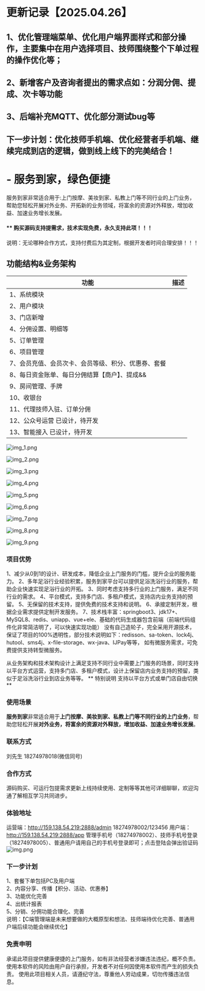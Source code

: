 # 更新记录【2025.04.26】
## 1、优化管理端菜单、优化用户端界面样式和部分操作，主要集中在用户选择项目、技师围绕整个下单过程的操作优化等；
## 2、新增客户及咨询者提出的需求点如：分润分佣、提成、次卡等功能
## 3、后端补充MQTT、优化部分测试bug等
## 下一步计划：优化技师手机端、优化经营者手机端、继续完成到店的逻辑，做到线上线下的完美结合！

# - 服务到家，绿色便捷
服务到家非常适合用于:上门按摩、美妆到家、私教上门等不同行业的上门业务，帮助您轻松开展对外业务、开拓新的业务领域，将富余的资源对外释放，增加收益、加速业务增长发展。

#### ** 购买源码支持提需求，技术实现免费，永久支持此项！！！
说明：无论哪种合作方式，支持付费后为其定制，根据开发者时间合理安排！！！

## 功能结构&业务架构

| 功能                         | 描述           |
|----------------------------|----------------|
| 1、系统模块                     |                |
| 2、用户模块                     |                |
| 3、门店新增                     |                |
| 4、分佣设置、明细等                 |                |
| 5、订单管理                     |                |
| 6、项目管理                     |                |
| 7、会员充值、会员次卡、会员等级、积分、优惠券、套餐 |                |
| 8、每日资金账单、每日分佣结算【商户】、提成&&         |                |
| 9、房间管理、手牌                  |                |
| 10、收银台                     |                |
| 11、代理技师入驻、订单分佣                 |                |
| 12、公众号运营 已设计，待开发           |                |
| 13、智能接入 已设计，待开发            |                |
![img_1.png](img_1.png)

![img_2.png](img_2.png)

![img_3.png](img_3.png)

![img_4.png](img_4.png)

![img_5.png](img_5.png)

![img_6.png](img_6.png)

![img_7.png](img_7.png)

![img_8.png](img_8.png)

![img_9.png](img_9.png)

### 项目优势
1、减少从0到1的设计、研发成本，降低企业上门服务的门槛，提升企业的服务能力。
2、多年足浴行业经验积累，服务到家平台可以提供足浴洗浴行业的服务，帮助企业快速实现足浴行业的开拓。
3、同时考虑支持多行业的上门服务，满足不同行业的需求。
4、平台模式，支持多门店、多租户模式，支持店内业务支持的预留。
5、无保留的技术支持，提供免费的技术支持和说明。
6、承接定制开发，根据企业需求提供定制开发服务。
7、技术栈丰富：springboot3、jdk17+、MySQL8、redis、uniapp、vue+ele、基础的代码生成器包含前端（前端代码组件化非常简洁明了，可以快速实现功能）
没有自己造轮子，完全采用开源技术，保证了项目的100%透明性，部分技术说明如下：redisson、sa-token、lock4j、hutool、sms4j、x-file-storage、wx-java、IJPay等等，
如有微服务需求，可免费提供支持转型微服务。

从业务架构和技术架构设计上满足支持不同行业中需要上门服务的场景，同时支持以平台方式运营，支持多门店、多租户模式，设计上保留店内业务支持的预留，类似于足浴洗浴行业到店业务等等。
** 特别说明 支持以平台方式或单门店自由切换 **
### 使用场景

**服务到家**非常适合用于**上门按摩、美妆到家、私教上门等不同行业的上门业务**，帮助您轻松开展**对外业务，将富余的资源对外释放，增加收益、加速业务增长发展**。

### 联系方式
刘先生 18274978018(微信同号)

### 合作方式
源码购买、可运行包提需求更新上线持续使用、定制等等其他可详细聊聊，欢迎沟通了解相互学习共同进步。

### 体验地址
运营端：http://159.138.54.219:2888/admin 18274978002/123456
用户端：http://159.138.54.219:2888/app  管理手机号（18274978002）、技师手机号登录（18274978005）、普通用户请用自己的手机号登录即可；点击登陆会弹出验证码  
![img.png](img.png)

### 下一步计划
1、套餐下单包括PC及用户端  
2、内容分享、传播【积分、活动、优惠券】  
3、功能优化完善  
4、出统计报表  
5、分销、分佣功能合理化、完善  
说明：【C端管理端是未来想要做的大概原型和想法、技师端待优化完善、普通用户端后续功能会继续优化】



### 免责申明
承诺此项目提供健康便捷的上门服务，如有非法经营者涉嫌违法违纪，概不负责。使用本软件的风险由用户自行承担，开发者不对任何因使用本软件而产生的损失负责。
使用此项目相关人员，请遵纪守法，尊重他人劳动成果，切勿传播违法信息。
